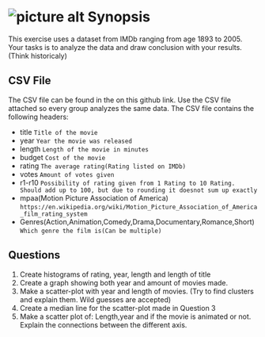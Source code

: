 ![picture alt](http://i.imgur.com/aKf7XwC.jpg "Title is optional")
Synopsis
=============
This exercise uses a dataset from IMDb ranging from age 1893 to 2005. Your tasks is to analyze the data and draw conclusion with your results.(Think historicaly)

CSV File
-------
The CSV file can be found in the on this github link. Use the CSV file attached so every group analyzes the same data.
The CSV file contains the following headers:
* title `Title of the movie`
* year `Year the movie was released`
* length `Length of the movie in minutes`
* budget `Cost of the movie`
* rating `The average rating(Rating listed on IMDb)`
* votes `Amount of votes given`
* r1-r10 `Possibility of rating given from 1 Rating to 10 Rating. Should add up to 100, but due to rounding it doesnot sum up exactly`
* mpaa(Motion Picture Association of America) `https://en.wikipedia.org/wiki/Motion_Picture_Association_of_America_film_rating_system`
* Genres(Action,Animation,Comedy,Drama,Documentary,Romance,Short) `Which genre the film is(Can be multiple)`  

Questions
-------
1. Create histograms of rating, year, length and length of title
2. Create a graph showing both year and amount of movies made. 
3. Make a scatter-plot with year and length of movies. (Try to find clusters and explain them. Wild guesses are accepted) 
4. Create a median line for the scatter-plot made in Question 3
5. Make a scatter plot of: Length,year and if the movie is animated or not. Explain the connections between the different axis.

